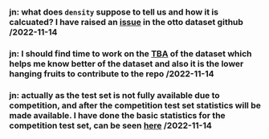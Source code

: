 ### jn: what does `density` suppose to tell us and how it is calcuated? I have raised an [issue](https://github.com/otto-de/recsys-dataset/issues/2) in the otto dataset github /2022-11-14

### jn: I should find time to work on the [TBA](https://github.com/otto-de/recsys-dataset#dataset-statistics) of the dataset which helps me know better of the dataset and also it is the lower hanging fruits to contribute to the repo /2022-11-14

### jn: actually as the test set is not fully available due to competition, and after the competition test set statistics will be made available. I have done the basic statistics for the competition test set, can be seen [here](https://www.kaggle.com/code/danielliao/eda-an-overview-of-the-full-dataset?scriptVersionId=110913371) /2022-11-14
